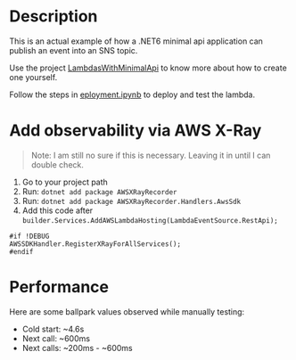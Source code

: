 # Description
This is an actual example of how a .NET6 minimal api application can publish an event into an SNS topic.

Use the project [LambdasWithMinimalApi](../../../LambdaWithMinimalApi/src/LambdaWithMinimalApi/) to know more about how to create one yourself.

Follow the steps in [eployment.ipynb](./deployment.ipynb) to deploy and test the lambda.

# Add observability via AWS X-Ray
> Note: I am still no sure if this is necessary. Leaving it in until I can double check.
1. Go to your project path
2. Run: ```dotnet add package AWSXRayRecorder```
3. Run: ```dotnet add package AWSXRayRecorder.Handlers.AwsSdk```
4. Add this code after ```builder.Services.AddAWSLambdaHosting(LambdaEventSource.RestApi);```
```
#if !DEBUG
AWSSDKHandler.RegisterXRayForAllServices();
#endif
```

# Performance
Here are some ballpark values observed while manually testing:
- Cold start: ~4.6s
- Next call: ~600ms
- Next calls: ~200ms - ~600ms